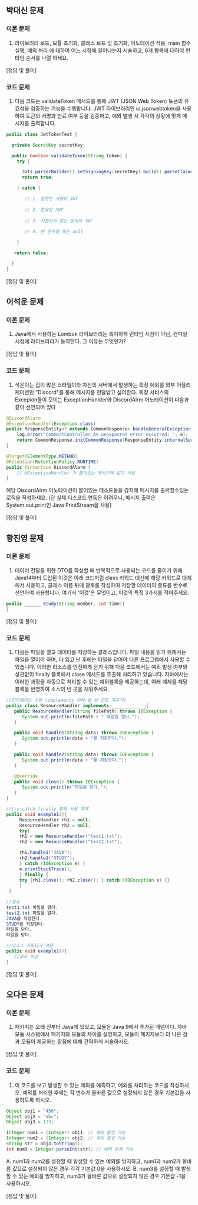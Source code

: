 ## 박대신 문제
### 이론 문제 
1. 라이브러리 로드, 모튤 초기화, 클래스 로드 및 초기화, 어노테이션 적용, main 함수 실행, 예외 처리 에 대하여 어느 시점에 일어나는지 서술하고, 6개 항목에 대하여 런타임 순서를 나열 하세요.

[정답 및 풀이]


### 코드 문제
1. 다음 코드는 validateToken 메서드를 통해 JWT (JSON Web Token) 토큰의 유효성을 검증하는 기능을 수행합니다.
JWT 라이브러리인 io.jsonwebtoken을 사용하여 토큰의 서명과 만료 여부 등을 검증하고, 예외 발생 시 각각의 상황에 맞게 메시지를 출력합니다.
  ```java
  public class JwtTokenTest {
  
    private SecretKey secretKey;
  
    public boolean validateToken(String token) {
      try {
  
        Jwts.parserBuilder().setSigningKey(secretKey).build().parseClaimsJws(token);
        return true;
  
      } catch {
  
         // 1. 잘못된 서명의 JWT
     
         // 2. 만료된 JWT
         
         // 3. 지원되지 않는 형식의 JWT
         
         // 4. 빈 문자열 또는 null
  
      }
  
     return false;
  
    }
  }
  ```

[정답 및 풀이]



## 이석운 문제
### 이론 문제 
1. Java에서 사용하는 Lombok 라이브러리는 특이하게 런타임 시점이 아닌, 컴파일 시점에 라이브러리가 동작한다. 그 이유는 무엇인가?
   
[정답 및 풀이]


### 코드 문제
1. 석운이는 겁이 많은 스타일이라 자신의 서버에서 발생하는 특정 예외를 외부 어플리케이션인 "Discord"를 통해 메시지를 전달받고 싶어한다. 특정 서비스의 Excepion들이 모이는 ExceptionHanlder와 DiscordAlrm 어노테이션이 다음과 같이 선언되어 있다
  ```java
  @DiscordAlarm
  @ExceptionHandler(Exception.class)
  public ResponseEntity<? extends CommonResponse> handleGeneralException(Exception e) {
      log.error("CommentController_An unexpected error occurred: ", e);
      return CommonResponse.initCommonResponse(ResponseEntity.internalServerError(),e.getMessage(), HttpStatus.INTERNAL_SERVER_ERROR.value());
  }
  ```
  ```java
  @Target(ElementType.METHOD)
  @Retention(RetentionPolicy.RUNTIME)
  public @interface DiscordAlarm {
      // @ExceptionHandler 가 붙어있는 메서드에 같이 사용
  }

  ```
해당 DiscordAlrm 어노테이션이 붙어있는 메소드들을 감지해 메시지를 출력할수있는 로직을 작성하세요. (단 실제 디스코드 연동은 어려우니, 메시지 출력은 System.out.print인 Java PrintStream을 사용)

[정답 및 풀이]



## 황진영 문제
### 이론 문제 
1. 데이터 전달을 위한 DTO를 작성할 때 반복적으로 사용되는 코드를 줄이기 위해 Java14부터 도입된 이것은 아래 코드처럼 class 키워드 대신에 해당 키워드로 대체해서 사용하고, 클래스 이름 뒤에 괄호를 작성하여 저장할 데이터의 종류를 변수로 선언하여 사용합니다.
여기서 '이것'은 무엇이고, 이것의 특징 3가지를 적어주세요.
  ```java
  public ______ Study(String member, int time){
  }
  ```

[정답 및 풀이]


### 코드 문제
1. 다음은 파일을 열고 데이터를 저장하는 클래스입니다. 파일 내용을 읽기 위해서는 파일을 열어야 하며, 다 읽고 난 후에는 파일을 닫아야 다른 프로그램에서 사용할 수 있습니다. 이러한 리소스를 안전하게 닫기 위해 다음 코드에서는 예외 발생 여부와 상관없이 finally 블록에서 close 메서드를 호출해 처리하고 있습니다. 자바에서는 이러한 과정을 자동으로 처리할 수 있는 예외블록을 제공하는데, 아래 예제를 해당 블록을 반영하여 소스의 빈 곳을 채워주세요.
  ```java
  //인터페이스 구현 (implements 뒤에 올 빈 칸도 채우기)
  public class ResourceHandler implements _____________{
     public ResourceHandler(String filePath) throws IOException {
        System.out.println(filePath + " 파일을 열다.");
     }
  
     public void handle1(String data) throws IOException {
        System.out.println(data + "를 저장한다.");
     }
  
     public void handle2(String data) throws IOException {
        System.out.println(data + "를 저장한다.");
     }
  
     @Override
     public void close() throws IOException {
        System.out.println("파일을 닫다.");
     }
  }
  ```
  ```java
  //try-catch-finally 블록 사용 예제
  public void example1(){
       ResourceHandler rh1 = null;
       ResourceHandler rh2 = null;
       try{
       rh1 = new ResourceHandler("test1.txt");
       rh2 = new ResourceHandler("test2.txt");
  
       rh1.handle1("JAVA");
       rh2.handle1("STUDY");
       } catch (IOException e) {
       e.printStackTrace();
       } finally {
       try {rh1.close(); rh2.close(); } catch (IOException e) {}
       }
   }
   
  //결과
  test1.txt 파일을 열다.
  test2.txt 파일을 열다.
  JAVA를 저장한다.
  STUDY를 저장한다.
  파일을 닫다.
  파일을 닫다.
  ```
  ```java
 //리소스 자동닫기 적용
 public void example2(){
     //코드 작성
 }
  ```

[정답 및 풀이]



## 오다은 문제
### 이론 문제 
1. 패키지는 오래 전부터 Java에 있었고, 모듈은 Java 9에서 추가된 개념이다. 자바 모듈 시스템에서 패키지와 모듈의 차이를 설명하고, 모듈이 패키지보다 더 나은 점과 모듈이 제공하는 장점에 대해 간략하게 서술하시오.
   
[정답 및 풀이]


### 코드 문제
1. 이 코드를 보고 발생할 수 있는 예외를 예측하고, 예외를 처리하는 코드를 작성하시오. 예외를 처리한 후에는 각 변수가 올바른 값으로 설정되지 않은 경우 기본값을 사용하도록 하시오.
  ```java
  Object obj1 = "456";
  Object obj2 = "abc";
  Object obj3 = 123;
  
  Integer num1 = (Integer) obj1; // 예외 발생 가능
  Integer num2 = (Integer) obj2; // 예외 발생 가능
  String str = obj3.toString();
  int num3 = Integer.parseInt(str); // 예외 발생 가능
  ```
A. num1과 num2를 설정할 때 발생할 수 있는 예외를 방지하고, num1과 num2가 올바른 값으로 설정되지 않은 경우 각각 기본값 0을 사용하시오.
B. num3를 설정할 때 발생할 수 있는 예외를 방지하고, num3가 올바른 값으로 설정되지 않은 경우 기본값 -1을 사용하시오.

[정답 및 풀이]



